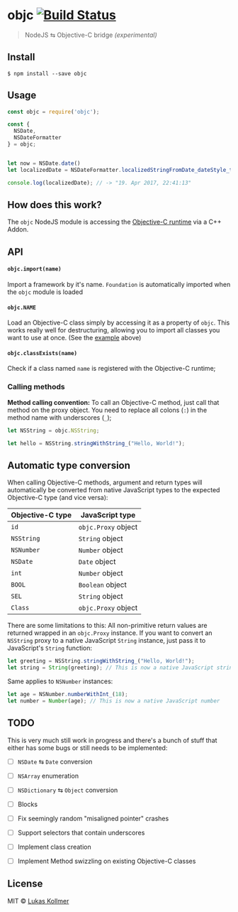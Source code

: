 # objc [![Build Status](https://travis-ci.org/lukaskollmer/objc.svg?branch=master)](https://travis-ci.org/lukaskollmer/objc)

> NodeJS ⇆ Objective-C bridge _(experimental)_


## Install

```
$ npm install --save objc
```


## Usage

```js
const objc = require('objc');

const {
  NSDate,
  NSDateFormatter
} = objc;


let now = NSDate.date()
let localizedDate = NSDateFormatter.localizedStringFromDate_dateStyle_timeStyle_(now, 2, 2);

console.log(localizedDate); // -> "19. Apr 2017, 22:41:13"

```

## How does this work?
The `objc` NodeJS module is accessing the [Objective-C runtime](https://developer.apple.com/reference/objectivec/objective_c_runtime) via a C++ Addon.

## API

#### `objc.import(name)`
Import a framework by it's name. `Foundation` is automatically imported when the `objc` module is loaded


#### `objc.NAME`
Load an Objective-C class simply by accessing it as a property of `objc`. This works really well for destructuring, allowing you to import all classes you want to use at once. (See the [example](#usage) above)


#### `objc.classExists(name)`
Check if a class named `name` is registered with the Objective-C runtime;


### Calling methods

**Method calling convention:**
To call an Objective-C method, just call that method on the proxy object. You need to replace all colons (`:`) in the method name with underscores (`_`);
```js
let NSString = objc.NSString;

let hello = NSString.stringWithString_("Hello, World!");
```


## Automatic type conversion
When calling Objective-C methods, argument and return types will automatically be converted from native JavaScript types to the expected Objective-C type (and vice versa):

| Objective-C type  | JavaScript type     |
| ----------------- | ------------------- |
| `id`              | `objc.Proxy` object |
| `NSString`        | `String` object     |
| `NSNumber`        | `Number` object     |
| `NSDate`          | `Date` object       |
| `int`             | `Number` object     |
| `BOOL`            | `Boolean` object    |
| `SEL`             | `String` object     |
| `Class`           | `objc.Proxy` object |

There are some limitations to this: All non-primitive return values are returned wrapped in an `objc.Proxy` instance. If you want to convert an `NSString` proxy to a native JavaScript `String` instance, just pass it to JavaScript's `String` function:
```js
let greeting = NSString.stringWithString_("Hello, World!");
let string = String(greeting); // This is now a native JavaScript string
```

Same applies to `NSNumber` instances:
```js
let age = NSNumber.numberWithInt_(18);
let number = Number(age); // This is now a native JavaScript number
```

## TODO
This is very much still work in progress and there's a bunch of stuff that either has some bugs or still needs to be implemented:
- [ ] `NSDate` ⇆ `Date` conversion
- [ ] `NSArray` enumeration
- [ ] `NSDictionary` ⇆ `Object` conversion
- [ ] Blocks
- [ ] Fix seemingly random "misaligned pointer" crashes
- [ ] Support selectors that contain underscores
- [ ] Implement class creation
- [ ] Implement Method swizzling on existing Objective-C classes


## License

MIT © [Lukas Kollmer](https://lukas.vip)
